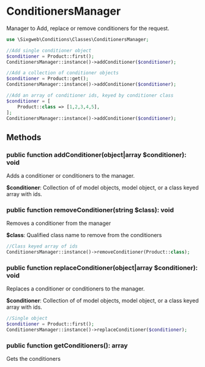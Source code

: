# ConditionersManager

Manager to Add, replace or remove conditioners for the request.

```php
use \Sixgweb\Conditions\Classes\ConditionersManager;

//Add single conditioner object
$conditioner = Product::first();
ConditionersManager::instance()->addConditioner($conditioner);

//Add a collection of conditioner objects
$conditioner = Product::get();
ConditionersManager::instance()->addConditioner($conditioner);

//Add an array of conditioner ids, keyed by conditioner class
$conditioner = [
    Product::class => [1,2,3,4,5],
];
ConditionersManager::instance()->addConditioner($conditioner);


```

## Methods

### public function addConditioner(object|array $conditioner): void 

Adds a conditioner or conditioners to the manager.

**$conditioner**:  Collection of of model objects, model object, or a class keyed array with ids.

### public function removeConditioner(string $class): void

Removes a conditioner from the manager

**$class**: Qualified class name to remove from the conditioners

```php
//Class keyed array of ids
ConditionersManager::instance()->removeConditioner(Product::class);
```

### public function replaceConditioner(object|array $conditioner): void

Replaces a conditioner or conditioners to the manager.

**$conditioner**:  Collection of of model objects, model object, or a class keyed array with ids.

```php
//Single object
$conditioner = Product::first();
ConditionersManager::instance()->replaceConditioner($conditioner);
```

### public function getConditioners(): array

Gets the conditioners